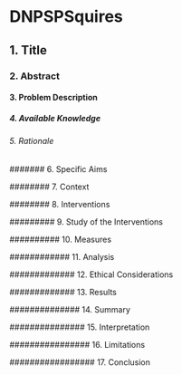 # DNPSPSquires

## 1. Title


### 2. Abstract



#### 3. Problem Description



##### 4. Available Knowledge



###### 5. Rationale



####### 6. Specific Aims



######## 7. Context



######## 8. Interventions



######### 9. Study of the Interventions



########## 10. Measures



############ 11. Analysis




############# 12. Ethical Considerations



############# 13. Results




############## 14. Summary



############### 15. Interpretation



################ 16. Limitations



################# 17. Conclusion
